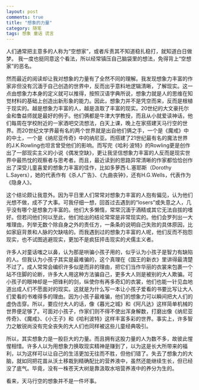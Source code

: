 ```yaml
---
layout: post
comments: true
title: "想象的力量"
category: 随笔
tags: 想象 童话 谎言
---
```


人们通常把主意多的人称为“空想家”，或者斥责其不知道稳扎稳打，就知道白日做梦。
我一度也挺同意这个看法，所以经常镇压自己脑袋里的想法，免得背上“空想家”的恶名。

然而最近的阅读却让我对想象的力量有了全然不同的理解。我发现想象力丰富的作家非但没有沉湎于自己创造的世界中，反而出乎意料地逻辑清晰，了解现实。这一点由想象力本身的定义就可以推得，按照汉语字典所说，想象力就是人的思维在知觉材料的基础上创造出新形象的能力。因此，想象力并不是凭空而来，反而是根植于现实的。越是想象力丰富的人，越是汲取了丰富的现实。20世纪的大文豪托尔金和鲁益师就是最好的例子。他们俩都是牛津大学教授，而且从小就爱读神话，他们每周在学校附近的一家酒吧交流想法，白天上课，晚上在家搭建天马行空的世界。而20世纪文学界最有名的两个世界就是出自他们俩之手，一个是《魔戒》中的中土，一个是《纳尼亚传奇》中的纳尼亚。而搭建了21世纪最有名的魔法世界的J.K.Rowling也坦言曾受他们的影响。而写完《哈利·波特》的Rowling更是创作出了一部现实主义的小说《偶发空缺》，更让我坚信想象力丰富的人反而是现实世界中最热忱的观察者与思考者。而且，最近读到的思路异常清晰的作家都恰恰创作出了深受儿童喜爱的想象力丰富的佳作，比如多萝西·L.塞耶斯（Dorothy L.Sayers），她的代表作有《杀人广告》、《九曲丧钟》，还有H.G.Wells，代表作为《隐身人》。
 
这个结论颇让我意外。因为平日里人们常常对想象力丰富的人抱有偏见，认为他们光想不做，成不了大事。可我仔细一想，回首过去遇到的“losers”或失意之人，几乎没有哪个是想象力丰富的。他们大多懒惰，常常沉湎于酒精或其它无法自拔的嗜好。但若问他们何以至此，他们给出的结论常常是非常现实的。他们会罗列出一大堆理由，列举无数个除自身之外的责任方，一条条的说明自己失败的具体原因，比如家庭背景和人脉的欠缺啥的。而我遇到过的想象力丰富的人呢，他们反而不抱怨现实，也不试图逃避现实，更加不是疯狂抨击现实的犬儒主义者。

许多人对童话嗤之以鼻，认为那是哄骗小孩子用的，似乎认为小孩子是智力有缺陷的人。但我认为小孩子其实是最难骗的，这个真理在《国王的新衣》里讲得最清楚不过了。成人常常会编织许多似是而非的理由，把它们当作华丽的衣裳来包裹一个站不住脚的论断，许多大人用这种方法骗自己，更多大人则是被别的大人欺骗。可小孩子的眼神却是一把锋利的剑，纵使你有再多奇幻的衣裳，他们也能一针见血地道出成人们不愿面对的现实。这就是为什么写一本让小孩子爱看的书要比写让大人们爱看的书难得多的理由。因为小孩子最难骗，他们的想象力可以瞬间把大人们的虚伪击穿。所以，要应付大人的话，像《暮光之城》和《阿凡达》这样简单机械的世界便足够了。可面对小孩子，作家们则不得不使出浑身解数，打磨出像《纳尼亚传奇》、《魔戒》、《小王子》和《哈利波特》这样丰富多彩的世界。事实上，许多智力之敏锐尚没有完全丧失的大人们也同样被这些儿童经典吸引。

所以，其实想象力是一股巨大的力量。而且拥有这股力量的人为数不多，故彼此惺惺相惜。许多人以为用想象力换取现实精神是赚到了，以为这是长大所带来的福利，以为这样可以让自己的生活更加无往而不胜，但他们错了。失去了想象力的大脑，就如同把花苗从沃土移栽到精确配比的营养液中，虽然还能继续生长，但已经没了底气。毕竟，没有一株苍天大树是靠汲取水培营养液中的养分为生的。

看来，天马行空的想象并不是一件坏事。
